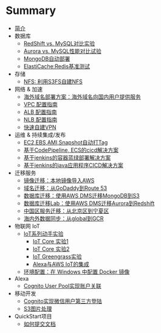 # Summary
* [简介](INTRO.md)
* 数据库
  * [RedShift vs. MySQL对比实验](database/RedShift_MySQL.md)
  * [Aurora vs. MySQL性能对比试验](database/Aurora-vs-MySQL.md)
  * [MongoDB自动部署](database/MangoDB.md)
  * [ElastiCache:Redis基准测试](database/redis_benchmark.md)
* 存储
  * [NFS: 利用S3FS自建NFS](storage/S3fs.md)
* 网络 & 加速
  * [海外域名部署方案：海外域名向国内用户提供服务](ByPassICP.md)
  * [VPC 配置指南](network/vpc_guide.md)
  * [ALB 配置指南](ALB.md)
  * [NLB 配置指南](NLB.md)
  * <a href="https://github.com/iceflow/easyvpn" target="_blank">快速自建VPN</a>
* 运维 & 持续集成/发布
  * [EC2,EBS,AMI,Snapshot自动打Tag](EC2_Auto_Tag.md)
  * [基于CodePipeline, ECS的cicd解决方案](cicd.md)
  * [基于jenkins的容器蓝绿部署解决方案](cicd_docker_bule_jenkins.md)
  * [基于jenkins的java应用程序CICD解决方案](cicd_jar_jenkins.md)
* 迁移服务
  * [镜像迁移：本地镜像导入AWS](migration/SMS_vm-import.md)
  * [域名迁移：从GoDaddy到Route 53](migration/TransferDomainRoute53.md)
  * [数据库迁移：使用AWS DMS迁移MongoDB到S3](migration/dms-mongo-to-s3.md)
  * [数据库迁移Lab：使用AWS DMS迁移Aurora到Redshift](migration/aurora-to-redshift.md)
  * [中国区服务迁移：从北京区到宁夏区](migration/BJStoZHY.md)
  * [海内外数据同步：从global到GCR](s3_transmission.md)
* 物联网 IoT
  * [IoT系列动手实验](IoT/README.md)
    * [IoT Core 实验1](IoT/lab1.IoTCore.1.md)
    * [IoT Core 实验2](IoT/lab2.IoTCore.2.md)
    * [IoT Greengrass实验](IoT/lab3.greengrass.md)
    * [Alexa与AWS IoT的集成](IoT/lab4.Alexa.md)
  * [环境配置：在 Windows 中配置 Docker 镜像](DockerGuide.md)
* Alexa
  * [Cognito User Pool实现账户关联](alexa/account-linking-cognito.md)
* 移动开发
  * [Cognito实现微信用户第三方登陆](cognito_android.md)
  * [S3图片处理](mobile/serverless-image-handler.md)
* QuickStart项目
  * [如何提交文档](how_to_contribute.md)
